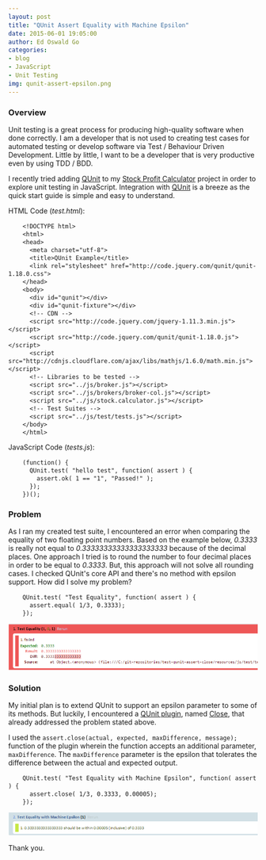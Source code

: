 ```yaml
---
layout: post
title: "QUnit Assert Equality with Machine Epsilon"
date: 2015-06-01 19:05:00
author: Ed Oswald Go
categories:
- blog
- JavaScript
- Unit Testing
img: qunit-assert-epsilon.png
---
```


### Overview
Unit testing is a great process for producing high-quality software when done correctly. I am a developer that is not used to creating test cases for automated testing or develop software via Test / Behaviour Driven Development. Little by little, I want to be a developer that is very productive even by using TDD / BDD.

I recently tried adding [QUnit][qunit] to my [Stock Profit Calculator][stock-calc] project in order to explore unit testing in JavaScript. Integration with [QUnit][qunit] is a breeze as the quick start guide is simple and easy to understand.

HTML Code (*test.html*):

        <!DOCTYPE html>
        <html>
        <head>
          <meta charset="utf-8">
          <title>QUnit Example</title>
          <link rel="stylesheet" href="http://code.jquery.com/qunit/qunit-1.18.0.css">
        </head>
        <body>
          <div id="qunit"></div>
          <div id="qunit-fixture"></div>
          <!-- CDN -->
          <script src="http://code.jquery.com/jquery-1.11.3.min.js"></script>
          <script src="http://code.jquery.com/qunit/qunit-1.18.0.js"></script>
          <script src="http://cdnjs.cloudflare.com/ajax/libs/mathjs/1.6.0/math.min.js"></script>
          <!-- Libraries to be tested -->
          <script src="../js/broker.js"></script>
          <script src="../js/brokers/broker-col.js"></script>
          <script src="../js/stock.calculator.js"></script>
          <!-- Test Suites -->
          <script src="../js/test/tests.js"></script>
        </body>
        </html>

JavaScript Code (*tests.js*):

        (function() {
          QUnit.test( "hello test", function( assert ) {
            assert.ok( 1 == "1", "Passed!" );
          });
        })();

### Problem
As I ran my created test suite, I encountered an error when comparing the equality of two floating point numbers. Based on the example below, *0.3333* is really not equal to *0.33333333333333333333* because of the decimal places. One approach I tried is to round the number to four decimal places in order to be equal to *0.3333*. But, this approach will not solve all rounding cases. I checked QUnit's core API and there's no method with epsilon support. How did I solve my problem?

        QUnit.test( "Test Equality", function( assert ) {
          assert.equal( 1/3, 0.3333);
        });

![alt text](/assets/img/blog/qunit-assert-epsilon/qunit-assert-problem-1.png "QUnit Assert Problem #1")

### Solution
My initial plan is to extend QUnit to support an epsilon parameter to some of its methods. But luckily, I encountered a [QUnit plugin][qunit-plugins], named [Close][qunit-assert-close], that already addressed the problem stated above.

I used the `assert.close(actual, expected, maxDifference, message);` function of the plugin wherein the function accepts an additional parameter, `maxDifference`. The `maxDifference` parameter is the epsilon that tolerates the difference between the actual and expected output.

        QUnit.test( "Test Equality with Machine Epsilon", function( assert ) {
          assert.close( 1/3, 0.3333, 0.00005);
        });

![alt text](/assets/img/blog/qunit-assert-epsilon/qunit-assert-solution-1.png "QUnit Assert Solution #1")

Thank you.


[qunit]: https://qunitjs.com/
[qunit-plugins]: https://qunitjs.com/plugins/
[qunit-assert-close]: https://github.com/JamesMGreene/qunit-assert-close
[stock-calc]: /project/stock-profit-calculator/
